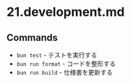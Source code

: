 # 21.development.md

## Commands

- `bun test` - テストを実行する
- `bun run format` - コードを整形する
- `bun run build` - 仕様書を更新する
